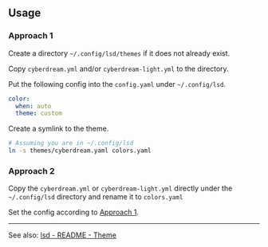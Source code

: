 ## Usage

### Approach 1

Create a directory `~/.config/lsd/themes` if it does not already exist.

Copy `cyberdream.yml` and/or `cyberdream-light.yml` to the directory.

Put the following config into the `config.yaml` under `~/.config/lsd`.

```yaml
color:
  when: auto
  theme: custom
```

Create a symlink to the theme.

```sh
# Assuming you are in ~/.config/lsd
ln -s themes/cyberdream.yaml colors.yaml
```

### Approach 2

Copy the `cyberdream.yml` or `cyberdream-light.yml` directly under the `~/.config/lsd` directory
and rename it to `colors.yaml`

Set the config according to [Approach 1](#approach-1).

---

See also: [lsd - README - Theme](https://github.com/lsd-rs/lsd#theme)
